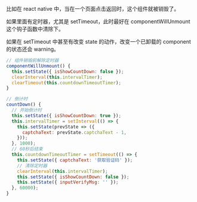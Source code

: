 比如在 react native 中，当在一个页面点击返回时，这个组件就被销毁了。   

如果里面有定时器，尤其是 setTimeout，此时最好在 componentWillUnmount 这个钩子函数中清除下。   

如果在 setTimeout 中甚至有改变 state 的动作，改变一个已卸载的 component 的状态还会 warning。   

```js
// 组件销毁前解除定时器
componentWillUnmount() {
  this.setState({ isShowCountDown: false });
  clearInterval(this.intervalTimer);
  clearTimeout(this.countdownTimeoutTimer);
}

// 倒计时
countDown() {
  // 开始倒计时
  this.setState({ isShowCountDown: true });
  this.intervalTimer = setInterval(() => {
    this.setState(prevState => ({
      captchaText: prevState.captchaText - 1,
    }));
  }, 1000);
  // 60秒后结束
  this.countdownTimeoutTimer = setTimeout(() => {
    this.setState({ captchaText: '获取验证码' });
    // 清除定时器
    clearInterval(this.intervalTimer);
    this.setState({ isShowCountDown: false });
    this.setState({ inputVerifyMsg: '' });
  }, 60000);
}
```